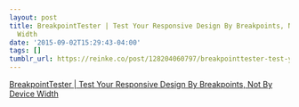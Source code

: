 ```yaml
---
layout: post
title: BreakpointTester | Test Your Responsive Design By Breakpoints, Not By Device
  Width
date: '2015-09-02T15:29:43-04:00'
tags: []
tumblr_url: https://reinke.co/post/128204060797/breakpointtester-test-your-responsive-design-by
---
```

[BreakpointTester | Test Your Responsive Design By Breakpoints, Not By Device Width](http://breakpointtester.com/)  
